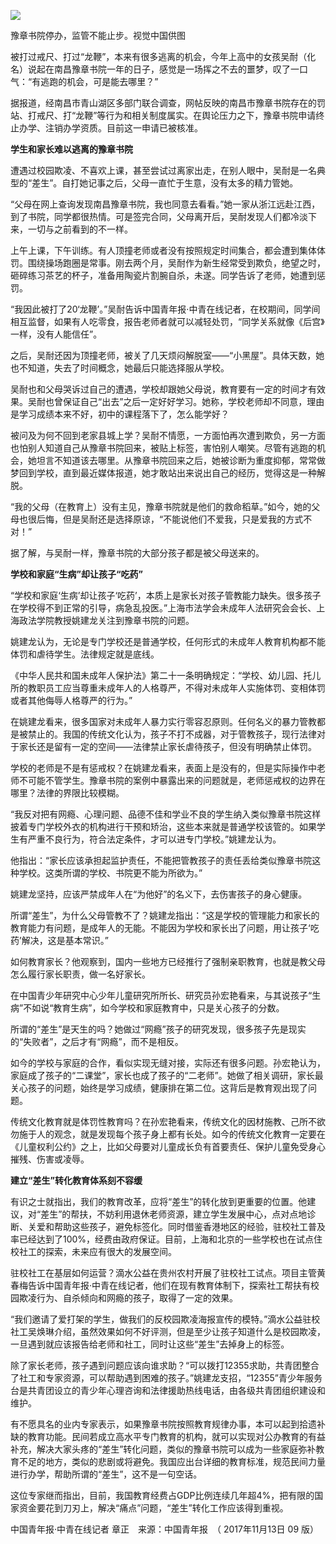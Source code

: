 <p><img src="https://github.com/ZjzMisaka/iaders/tree/master/img/2019/11/a001c-9ef1ea48f025c725741e6f6b2e5ae5db.jpg"></p>
<p>豫章书院停办，监管不能止步。视觉中国供图<span id="more-8777"></span></p>
<p>被打过戒尺、打过“龙鞭”，本来有很多逃离的机会，今年上高中的女孩吴耐（化名）说起在南昌豫章书院一年的日子，感觉是一场挥之不去的噩梦，叹了一口气：“有逃跑的机会，可是能去哪里？”</p>
<p>据报道，经南昌市青山湖区多部门联合调查，网帖反映的南昌市豫章书院存在的罚站、打戒尺、打“龙鞭”等行为和相关制度属实。在舆论压力之下，豫章书院申请终止办学、注销办学资质。目前这一申请已被核准。</p>
<p><b>学生和家长难以逃离的豫章书院</b></p>
<p>遭遇过校园欺凌、不喜欢上课，甚至尝试过离家出走，在别人眼中，吴耐是一名典型的“差生”。自打她记事之后，父母一直忙于生意，没有太多的精力管她。</p>
<p>“父母在网上查询发现南昌豫章书院，我也同意去看看。”她一家从浙江远赴江西，到了书院，同学都很热情。可是签完合同，父母离开后，吴耐发现人们都冷淡下来，一切与之前看到的不一样。</p>
<p>上午上课，下午训练。有人顶撞老师或者没有按照规定时间集合，都会遭到集体体罚。围绕操场跑圈是常事。刚去两个月，吴耐作为新生经常受到欺负，绝望之时，砸碎练习茶艺的杯子，准备用陶瓷片割腕自杀，未遂。同学告诉了老师，她遭到惩罚。</p>
<p>“我因此被打了20‘龙鞭’。”吴耐告诉中国青年报·中青在线记者，在校期间，同学间相互监督，如果有人吃零食，报告老师者就可以减轻处罚，“同学关系就像《后宫》一样，没有人能信任”。</p>
<p>之后，吴耐还因为顶撞老师，被关了几天烦闷解脱室——“小黑屋”。具体天数，她也不知道，失去了时间概念，她最后只能选择服从学校。</p>
<p>吴耐也和父母哭诉过自己的遭遇，学校却跟她父母说，教育要有一定的时间才有效果。吴耐也曾保证自己“出去”之后一定好好学习。她称，学校老师却不同意，理由是学习成绩本来不好，初中的课程落下了，怎么能学好？</p>
<p>被问及为何不回到老家县城上学？吴耐不情愿，一方面怕再次遭到欺负，另一方面也怕别人知道自己从豫章书院回来，被贴上标签，害怕别人嘲笑。尽管有逃跑的机会，她坦言不知道该去哪里。从豫章书院回来之后，她被诊断为重度抑郁，常常做梦回到学校，直到最近媒体报道，她才敢站出来说出自己的经历，觉得这是一种解脱。</p>
<p>“我的父母（在教育上）没有主见，豫章书院就是他们的救命稻草。”如今，她的父母也很后悔，但是吴耐还是选择原谅，“不能说他们不爱我，只是爱我的方式不对！”</p>
<p>据了解，与吴耐一样，豫章书院的大部分孩子都是被父母送来的。</p>
<p><b>学校和家庭“生病”却让孩子“吃药”</b></p>
<p>“学校和家庭‘生病’却让孩子‘吃药’，本质上是家长对孩子管教能力缺失。很多孩子在学校得不到正常的引导，病急乱投医。”上海市法学会未成年人法研究会会长、上海政法学院教授姚建龙关注到豫章书院的问题。</p>
<p>姚建龙认为，无论是专门学校还是普通学校，任何形式的未成年人教育机构都不能体罚和虐待学生。法律规定就是底线。</p>
<p>《中华人民共和国未成年人保护法》第二十一条明确规定：“学校、幼儿园、托儿所的教职员工应当尊重未成年人的人格尊严，不得对未成年人实施体罚、变相体罚或者其他侮辱人格尊严的行为。”</p>
<p>在姚建龙看来，很多国家对未成年人暴力实行零容忍原则。任何名义的暴力管教都是被禁止的。我国的传统文化认为，孩子不打不成器，对于管教孩子，现行法律对于家长还是留有一定的空间——法律禁止家长虐待孩子，但没有明确禁止体罚。</p>
<p>学校的老师是不是有惩戒权？在姚建龙看来，表面上是没有的，但是实际操作中老师不可能不管学生。豫章书院的案例中暴露出来的问题就是，老师惩戒权的边界在哪里？法律的界限比较模糊。</p>
<p>“我反对把有网瘾、心理问题、品德不佳和学业不良的学生纳入类似豫章书院这样披着专门学校外衣的机构进行干预和矫治，这些本来就是普通学校该管的。如果学生有严重不良行为，符合法定条件，才可以进专门学校。”姚建龙认为。</p>
<p>他指出：“家长应该承担起监护责任，不能把管教孩子的责任丢给类似豫章书院这种学校。这类所谓的学校、书院更不能为所欲为。”</p>
<p>姚建龙坚持，应该严禁成年人在“为他好”的名义下，去伤害孩子的身心健康。</p>
<p>所谓“差生”，为什么父母管教不了？姚建龙指出：“这是学校的管理能力和家长的教育能力有问题，是成年人的无能。不能因为学校和家长出了问题，用让孩子‘吃药’解决，这是基本常识。”</p>
<p>如何教育家长？他观察到，国内一些地方已经推行了强制亲职教育，也就是教父母怎么履行家长职责，做一名好家长。</p>
<p>在中国青少年研究中心少年儿童研究所所长、研究员孙宏艳看来，与其说孩子“生病”不如说“教育生病”，如今学校和家庭教育中，只是关心孩子的分数。</p>
<p>所谓的“差生”是天生的吗？她做过“网瘾”孩子的研究发现，很多孩子先是现实的“失败者”，之后才有“网瘾”，而不是相反。</p>
<p>如今的学校与家庭的合作，看似实现无缝对接，实际还有很多问题。孙宏艳认为，家庭成了孩子的“二课堂”，家长也成了孩子的“二老师”。她做了相关调研，家长最关心孩子的问题，始终是学习成绩，健康排在第二位。这背后是教育观出现了问题。</p>
<p>传统文化教育就是体罚性教育吗？在孙宏艳看来，传统文化的因材施教、己所不欲勿施于人的观念，就是发现每个孩子身上都有长处。如今的传统文化教育一定要在《儿童权利公约》之上，比如父母要对儿童成长负有首要责任、保护儿童免受身心摧残、伤害或凌辱。</p>
<p><b>建立“差生”转化教育体系刻不容缓</b></p>
<p>有识之士就指出，我们的教育改革，应将“差生”的转化放到更重要的位置。他建议，对“差生”的帮扶，不妨利用退休老师资源，建立学生发展中心，点对点地诊断、关爱和帮助这些孩子，避免标签化。同时借鉴香港地区的经验，驻校社工普及率已经达到了100%，经费由政府保证。目前，上海和北京的一些学校也在试点住校社工的探索，未来应有很大的发展空间。</p>
<p>驻校社工在基层如何运营？滴水公益在贵州农村开展了驻校社工试点。项目主管黄春梅告诉中国青年报·中青在线记者，他们在现有教育体制下，探索社工帮扶有校园欺凌行为、自杀倾向和网瘾的孩子，取得了一定的效果。</p>
<p>“我们邀请了爱打架的学生，做我们的反校园欺凌海报宣传的模特。”滴水公益驻校社工吴焕琳介绍，虽然效果如何不好评测，但是至少让孩子知道什么是校园欺凌，一旦遇到就应该报告给老师和社工，同时让这些“差生”去掉身上的标签。</p>
<p>除了家长老师，孩子遇到问题应该向谁求助？“可以拨打12355求助，共青团整合了社工和专家资源，可以帮助遇到困难的孩子。”姚建龙支招，“12355”青少年服务台是共青团设立的青少年心理咨询和法律援助热线电话，由各级共青团组织建设和维护。</p>
<p>有不愿具名的业内专家表示，如果豫章书院按照教育规律办事，本可以起到拾遗补缺的教育功能。民间若成立高水平专门教育的机构，就可以实现对公办教育的有益补充，解决大家头疼的“差生”转化问题，类似的豫章书院可以成为一些家庭弥补教育不足的地方，类似的悲剧或将避免。我国应出台详细的教育标准，规范民间力量进行办学，帮助所谓的“差生”，这不是一句空话。</p>
<p>这位专家继而指出，目前，我国教育经费占GDP比例连续几年超4%，把有限的国家资金要花到刀刃上，解决“痛点”问题，“差生”转化工作应该得到重视。</p>
<p>中国青年报·中青在线记者 章正　来源：中国青年报　（ 2017年11月13日 09 版）</p>